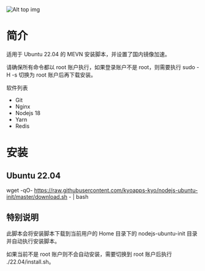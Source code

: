 ![Alt top img](https://cloud.githubusercontent.com/assets/324764/18408949/02d3cb2a-7770-11e6-96e2-54bbcfbfa1d1.png)

# 简介

适用于 Ubuntu 22.04 的 MEVN 安装脚本，并设置了国内镜像加速。

请确保所有命令都以 root 账户执行，如果登录账户不是 root，则需要执行 sudo -H -s 切换为 root 账户后再下载安装。

软件列表
- Git
- Nginx
- Nodejs 18
- Yarn
- Redis

# 安装

## Ubuntu 22.04
wget -qO- https://raw.githubusercontent.com/kyoapps-kyo/nodejs-ubuntu-init/master/download.sh - | bash

## 特别说明
此脚本会将安装脚本下载到当前用户的 Home 目录下的 nodejs-ubuntu-init 目录并自动执行安装脚本。

如果当前不是 root 账户则不会自动安装，需要切换到 root 账户后执行 ./22.04/install.sh。